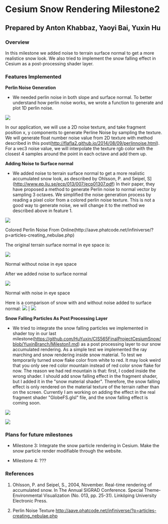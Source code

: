# Cesium Snow Rendering Milestone2

## Prepared by Anton Khabbaz, Yaoyi Bai, Yuxin Hu

### Overview

In this milestone we added noise to terrain surface normal to get a more realistice snow look. We also tried to implement the snow falling effect in Cesium as a post-processing shader layer.

### Features Implemented
**Perlin Noise Generation**

* We needed perlin noise in both slope and surface normal. To better understand how perlin noise works, we wrote a function to generate and plot 1D perlin noise.

![](/image/perlinNoise1D_Anton.png)

In our application, we will use a 2D noise texture, and take fragment position x, y components to generate Perline Noise by sampling the texture. We will generate float number noise value from 2D texture with method described in this post(http://flafla2.github.io/2014/08/09/perlinnoise.html). For a vec3 noise value, we will interpolate the texture rgb color with the closest 4 samples around the point in each octave and add them up.


**Adding Noise to Surface normal**

* We added noise to terrain surface normal to get a more realistic accumulated snow look, as described by Ohlsson, P. and Seipel, S](http://www.ep.liu.se/ecp/013/007/ecp01307.pdf)  In their paper, they have proposed a method to generate Perlin noise to normal vector by sampling 3 octaves. We simplified the noise generation process by reading a pixel color from a colored perlin noise texture. This is not a good way to generate noise, we will change it to the method we described above in feature 1.

![](/image/perlin_colors.png)
<p>Colored Perlin Noise From Online(http://aave.phatcode.net/infiniverse/?p=articles-creating_nebulae.php)</p>

The original terrain surface normal in eye space is:

![](/image/NormalWithoutNoise.PNG)
<p>Normal without noise in eye space</p>

After we added noise to surface normal

![](/image/NormalWithNoise4.PNG)
<p>Normal with noise in eye space</p>

Here is a comparison of snow with and without noise added to surface normal:
![](/image/SnowWithouNormalNoise.PNG)  |  ![](/image/SnowWithNormalNoise3.PNG)

**Snow Falling Particles As Post Processing Layer**

* We tried to integrate the snow falling particles we implemented in shader toy in our last milestone(https://github.com/HuYuxin/CIS565FinalProjectCesiumSnow/blob/YuxinBranch/Mileston1.md) as a post processing layer to our snow accumulated rendering. As a simple test we implemented the ray marching and snow rendering inside snow material. To test we temporarily turned snow flake color from white to red. It may look weird that you only see red color mountain instead of red color snow flake for now. The reason we had red mountain is that: first, I coded inside the wrong shader. I should add snow falling effect in the fragment shader, but I added it in the "snow material shader". Therefore, the snow falling effect is only rendered on the material texture of the terrain rather than on the screen. Currently I am working on adding the effect in the real fragment shader "GlobeFS.glsl" file, and the snow falling effect is coming soon.

![](/image/mile2_1_Yaoyi.jpg)

![](/image/mile2_2_Yaoyi.jpg)


### Plans for future milestones

* Milestone 3: Integrate the snow particle rendering in Cesium. Make the snow particle render modifiable through the website.

* Milestone 4: ???

### References

1. Ohlsson, P. and Seipel, S., 2004, November. Real-time rendering of accumulated snow. In The Annual SIGRAD Conference. Special Theme-Environmental Visualization (No. 013, pp. 25-31). Linköping University Electronic Press.

2. Perlin Noise Texture
http://aave.phatcode.net/infiniverse/?p=articles-creating_nebulae.php